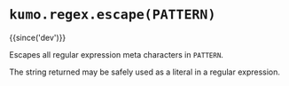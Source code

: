 # `kumo.regex.escape(PATTERN)`

{{since('dev')}}

Escapes all regular expression meta characters in `PATTERN`.

The string returned may be safely used as a literal in a regular expression.

